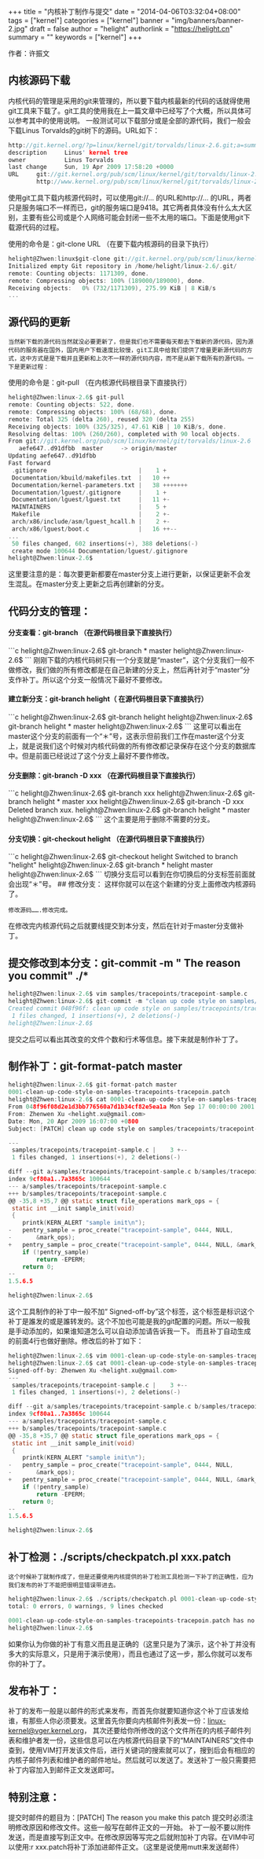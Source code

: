 +++
title = "内核补丁制作与提交"
date = "2014-04-06T03:32:04+08:00"
tags = ["kernel"]
categories = ["kernel"]
banner = "img/banners/banner-2.jpg"
draft = false
author = "helight"
authorlink = "https://helight.cn"
summary = ""
keywords = ["kernel"]
+++


作者：许振文
## 内核源码下载
内核代码的管理是采用的git来管理的，所以要下载内核最新的代码的话就得使用git工具来下载了。git工具的使用我在上一篇文章中已经写了个大概，所以具体可以参考其中的使用说明。
一般测试可以下载部分或是全部的源代码，我们一般会下载Linus Torvalds的git树下的源码。URL如下：
<!--more-->
```c
http://git.kernel.org/?p=linux/kernel/git/torvalds/linux-2.6.git;a=summary
description		Linus' kernel tree
owner			Linus Torvalds
last change		Sun, 19 Apr 2009 17:58:20 +0000
URL		git://git.kernel.org/pub/scm/linux/kernel/git/torvalds/linux-2.6.git
		http://www.kernel.org/pub/scm/linux/kernel/git/torvalds/linux-2.6.git
```
使用git工具下载内核源代码时，可以使用git://... 的URL和http://... 的URL，两者只是服务端口不一样而已，git的服务端口是9418。其它两者具体没有什么太大区别，主要有些公司或是个人网络可能会封闭一些不太用的端口。下面是使用git下载源代码的过程。

使用的命令是：git-clone URL （在要下载内核源码的目录下执行）
```c
helight@Zhwen:linux$git-clone git://git.kernel.org/pub/scm/linux/kernel/git/torvalds/linux-2.6.git
Initialized empty Git repository in /home/helight/linux-2.6/.git/
remote: Counting objects: 1171309, done.
remote: Compressing objects: 100% (189000/189000), done.
Receiving objects:   0% (732/1171309), 275.99 KiB | 8 KiB/s   
...
```
## 源代码的更新
	当然新下载的源代码当然就没必要更新了，但是我们也不需要每天都去下载新的源代码，因为源代码的服务器在国外，国内用户下载速度比较慢，git工具中给我们提供了增量更新源代码的方式，这中方式是是下载并且更新和上次不一样的源代码内容，而不是从新下载所有的源代码。一下是更新过程：
使用的命令是：git-pull （在内核源代码根目录下直接执行）
```c
helight@Zhwen:linux-2.6$ git-pull 
remote: Counting objects: 522, done.
remote: Compressing objects: 100% (68/68), done.
remote: Total 325 (delta 260), reused 320 (delta 255)
Receiving objects: 100% (325/325), 47.61 KiB | 10 KiB/s, done.
Resolving deltas: 100% (260/260), completed with 90 local objects.
From git://git.kernel.org/pub/scm/linux/kernel/git/torvalds/linux-2.6
   aefe647..d91dfbb  master     -> origin/master
Updating aefe647..d91dfbb
Fast forward
 .gitignore                          |    1 +
 Documentation/kbuild/makefiles.txt  |   10 ++
 Documentation/kernel-parameters.txt |   38 +++++++
 Documentation/lguest/.gitignore     |    1 +
 Documentation/lguest/lguest.txt     |   11 +-
 MAINTAINERS                         |    5 +
 Makefile                            |    2 +-
 arch/x86/include/asm/lguest_hcall.h |    2 +-
 arch/x86/lguest/boot.c              |   16 ++--
...
 50 files changed, 602 insertions(+), 388 deletions(-)
 create mode 100644 Documentation/lguest/.gitignore
helight@Zhwen:linux-2.6$ 
```
这里要注意的是：每次要更新都要在master分支上进行更新，以保证更新不会发生混乱。在master分支上更新之后再创建新的分支。

## 代码分支的管理：

<h4>分支查看：git-branch （在源代码根目录下直接执行）</h4>
```c
helight@Zhwen:linux-2.6$ git-branch 
* master
helight@Zhwen:linux-2.6$ 
```
刚刚下载的内核代码树只有一个分支就是“master”，这个分支我们一般不做修改，我们做的所有修改都是在自己新建的分支上，然后再针对于“master”分支作补丁。所以这个分支一般情况下最好不要修改。

<h4>建立新分支：git-branch helight（ 在源代码根目录下直接执行）</h4>
```c
helight@Zhwen:linux-2.6$ git-branch helight
helight@Zhwen:linux-2.6$ git-branch 
  helight
* master
helight@Zhwen:linux-2.6$
```
这里可以看出在master这个分支的前面有一个“＊”号，这表示但前我们工作在master这个分支上，就是说我们这个时候对内核代码做的所有修改都记录保存在这个分支的数据库中。但是前面已经说过了这个分支上最好不要作修改。

<h4>分支删除：git-branch -D xxx （在源代码根目录下直接执行）</h4>
```c
helight@Zhwen:linux-2.6$ git-branch xxx
helight@Zhwen:linux-2.6$ git-branch 
  helight
* master
  xxx
helight@Zhwen:linux-2.6$ git-branch -D xxx
Deleted branch xux.
helight@Zhwen:linux-2.6$ git-branch 
  helight
* master
helight@Zhwen:linux-2.6$ 
```
	这个主要是用于删除不需要的分支。

<h4>分支切换：git-checkout helight （在源代码根目录下直接执行）</h4>
```c
helight@Zhwen:linux-2.6$ git-checkout helight 
Switched to branch "helight"
helight@Zhwen:linux-2.6$ git-branch 
* helight
  master
helight@Zhwen:linux-2.6$ 
```
	切换分支后可以看到在你切换后的分支标签前面就会出现“＊”号。
## 修改分支：	
	这样你就可以在这个新建的分支上面修改内核源码了。

	修改源码…….修改完成。

在修改完内核源代码之后就要线提交到本分支，然后在针对于master分支做补丁。

## 提交修改到本分支：git-commit -m " The reason you commit" ./*
```c
helight@Zhwen:linux-2.6$ vim samples/tracepoints/tracepoint-sample.c 
helight@Zhwen:linux-2.6$ git-commit -m "clean up code style on samples/tracepoints/tracepoint-sample.c" ./*
Created commit 048f96f: clean up code style on samples/tracepoints/tracepoint-sample.c
 1 files changed, 1 insertions(+), 2 deletions(-)
helight@Zhwen:linux-2.6$ 
```
提交之后可以看出其改变的文件个数和行术等信息。接下来就是制作补丁了。
	
## 制作补丁：git-format-patch master
```c
helight@Zhwen:linux-2.6$ git-format-patch master 
0001-clean-up-code-style-on-samples-tracepoints-tracepoin.patch
helight@Zhwen:linux-2.6$ cat 0001-clean-up-code-style-on-samples-tracepoints-tracepoin.patch 
From 048f96f08d2e1d3bb776560a7d1b34cf82e5ea1a Mon Sep 17 00:00:00 2001
From: Zhenwen Xu <helight.xu@gmail.com>
Date: Mon, 20 Apr 2009 16:07:00 +0800
Subject: [PATCH] clean up code style on samples/tracepoints/tracepoint-sample.c

---
 samples/tracepoints/tracepoint-sample.c |    3 +--
 1 files changed, 1 insertions(+), 2 deletions(-)

diff --git a/samples/tracepoints/tracepoint-sample.c b/samples/tracepoints/tracepoint-sample.c
index 9cf80a1..7a3865c 100644
--- a/samples/tracepoints/tracepoint-sample.c
+++ b/samples/tracepoints/tracepoint-sample.c
@@ -35,8 +35,7 @@ static struct file_operations mark_ops = {
 static int __init sample_init(void)
 {
 	printk(KERN_ALERT "sample init\n");
-	pentry_sample = proc_create("tracepoint-sample", 0444, NULL,
-		&mark_ops);
+	pentry_sample = proc_create("tracepoint-sample", 0444, NULL, &mark_ops);
 	if (!pentry_sample)
 		return -EPERM;
 	return 0;
-- 
1.5.6.5

helight@Zhwen:linux-2.6$ 
```
这个工具制作的补丁中一般不加“ Signed-off-by”这个标签，这个标签是标识这个补丁是誰发的或是誰转发的。这个不加也可能是我的git配置的问题。所以一般我是手动添加的，如果谁知道怎么可以自动添加请告诉我一下。
而且补丁自动生成的前面4行也做好删除。修改后的补丁如下：
```c
helight@Zhwen:linux-2.6$ vim 0001-clean-up-code-style-on-samples-tracepoints-tracepoin.patch 
helight@Zhwen:linux-2.6$ cat 0001-clean-up-code-style-on-samples-tracepoints-tracepoin.patch 
Signed-off-by: Zhenwen Xu <helight.xu@gmail.com>
---
 samples/tracepoints/tracepoint-sample.c |    3 +--
 1 files changed, 1 insertions(+), 2 deletions(-)

diff --git a/samples/tracepoints/tracepoint-sample.c b/samples/tracepoints/tracepoint-sample.c
index 9cf80a1..7a3865c 100644
--- a/samples/tracepoints/tracepoint-sample.c
+++ b/samples/tracepoints/tracepoint-sample.c
@@ -35,8 +35,7 @@ static struct file_operations mark_ops = {
 static int __init sample_init(void)
 {
 	printk(KERN_ALERT "sample init\n");
-	pentry_sample = proc_create("tracepoint-sample", 0444, NULL,
-		&mark_ops);
+	pentry_sample = proc_create("tracepoint-sample", 0444, NULL, &mark_ops);
 	if (!pentry_sample)
 		return -EPERM;
 	return 0;
-- 
1.5.6.5

helight@Zhwen:linux-2.6$ 
```
## 补丁检测：./scripts/checkpatch.pl xxx.patch
	这个时候补丁就制作成了，但是还要使用内核提供的补丁检测工具检测一下补丁的正确性，应为我们发布的补丁不能把很明显错误带进去。
```c
helight@Zhwen:linux-2.6$ ./scripts/checkpatch.pl 0001-clean-up-code-style-on-samples-tracepoints-tracepoin.patch 
total: 0 errors, 0 warnings, 9 lines checked

0001-clean-up-code-style-on-samples-tracepoints-tracepoin.patch has no obvious style problems and is ready for submission.
helight@Zhwen:linux-2.6$ 
```
如果你认为你做的补丁有意义而且是正确的（这里只是为了演示，这个补丁并没有多大的实际意义，只是用于演示使用），而且也通过了这一步，那么你就可以发布你的补丁了。

## 发布补丁：
补丁的发布一般是以邮件的形式来发布，而首先你就要知道你这个补丁应该发给谁，有那些人你必须要发。这里首先你要向内核邮件列表发一份：linux-kernel@vger.kernel.org， 其次还要给你所修改的这个文件所在的内核子邮件列表和维护者发一份，这些信息可以在内核源代码目录下的“MAINTAINERS”文件中查到，使用VIM打开发该文件后，进行关键词的搜索就可以了，搜到后会有相应的内核子邮件列表和维护者的邮件地址。然后就可以发送了。发送补丁一般只需要把补丁内容加入到邮件正文发送即可。

## 特别注意：
提交时邮件的题目为：[PATCH] The reason you make this patch
提交时必须注明修改原因和修改文件。这些一般写在邮件正文的一开始。
补丁一般不要以附件发送，而是直接写到正文中。在修改原因等写完之后就附加补丁内容。在VIM中可以使用:r xxx.patch将补丁添加进邮件正文。（这里是说使用mutt来发送邮件）
